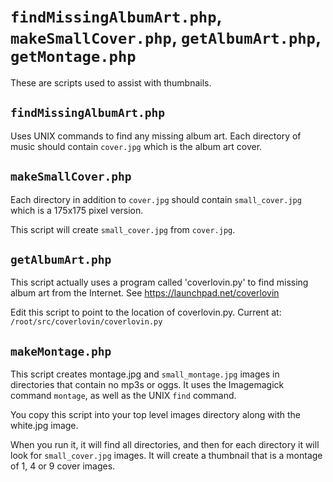`findMissingAlbumArt.php`, `makeSmallCover.php`, `getAlbumArt.php`, `getMontage.php`
=======================
These are scripts used to assist with thumbnails.



`findMissingAlbumArt.php`
-----------------------
Uses UNIX commands to find any missing album art. Each directory of music should
contain `cover.jpg` which is the album art cover.



`makeSmallCover.php`
------------------
Each directory in addition to `cover.jpg` should contain `small_cover.jpg` which is a 175x175 pixel version.

This script will create `small_cover.jpg` from `cover.jpg`.



`getAlbumArt.php`
---------------
This script actually uses a program called 'coverlovin.py' to find missing album art from the Internet.
See https://launchpad.net/coverlovin

Edit this script to point to the location of coverlovin.py. Current at: `/root/src/coverlovin/coverlovin.py`

`makeMontage.php`
---------------
This script creates montage.jpg and `small_montage.jpg` images in directories that contain no mp3s or oggs.
It uses the Imagemagick command `montage`, as well as the UNIX `find` command.

You copy this script into your top level images directory along with the white.jpg image.

When you run it, it will find all directories, and then for each directory it will look for `small_cover.jpg`
images. It will create a thumbnail that is a montage of 1, 4 or 9 cover images.
